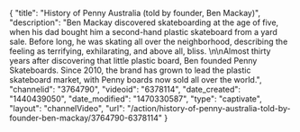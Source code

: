 {
    "title": "History of Penny Australia (told by founder, Ben Mackay)",
    "description": "Ben Mackay discovered skateboarding at the age of five, when his dad bought him a second-hand plastic skateboard from a yard sale. Before long, he was skating all over the neighborhood, describing the feeling as terrifying, exhilarating, and above all, bliss. \n\nAlmost thirty years after discovering that little plastic board, Ben founded Penny Skateboards. Since 2010, the brand has grown to lead the plastic skateboard market, with Penny boards now sold all over the world.",
    "channelid": "3764790",
    "videoid": "6378114",
    "date_created": "1440439050",
    "date_modified": "1470330587",
    "type": "captivate",
    "layout": "channelVideo",
    "url": "\/action\/history-of-penny-australia-told-by-founder-ben-mackay\/3764790-6378114"
}